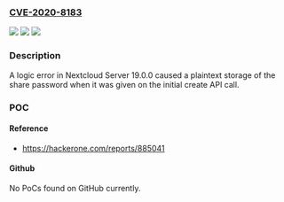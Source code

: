 ### [CVE-2020-8183](https://cve.mitre.org/cgi-bin/cvename.cgi?name=CVE-2020-8183)
![](https://img.shields.io/static/v1?label=Product&message=Nextcloud%20Server&color=blue)
![](https://img.shields.io/static/v1?label=Version&message=n%2Fa&color=blue)
![](https://img.shields.io/static/v1?label=Vulnerability&message=Plaintext%20Storage%20of%20a%20Password%20(CWE-256)&color=brighgreen)

### Description

A logic error in Nextcloud Server 19.0.0 caused a plaintext storage of the share password when it was given on the initial create API call.

### POC

#### Reference
- https://hackerone.com/reports/885041

#### Github
No PoCs found on GitHub currently.


